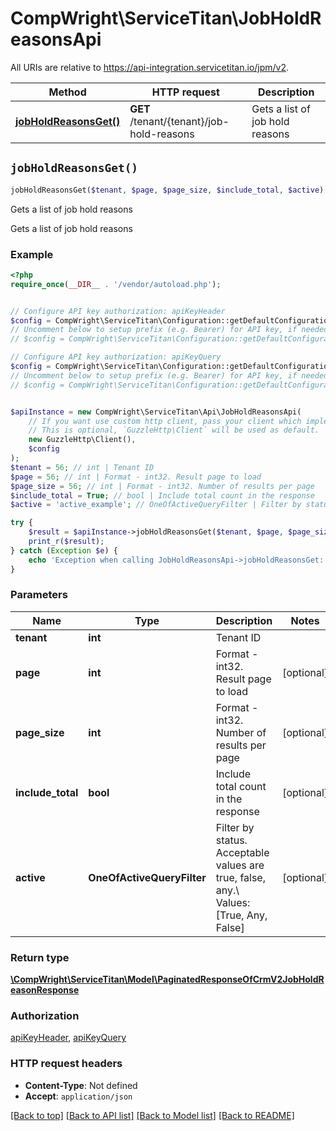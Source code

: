 # CompWright\ServiceTitan\JobHoldReasonsApi

All URIs are relative to https://api-integration.servicetitan.io/jpm/v2.

Method | HTTP request | Description
------------- | ------------- | -------------
[**jobHoldReasonsGet()**](JobHoldReasonsApi.md#jobHoldReasonsGet) | **GET** /tenant/{tenant}/job-hold-reasons | Gets a list of job hold reasons


## `jobHoldReasonsGet()`

```php
jobHoldReasonsGet($tenant, $page, $page_size, $include_total, $active): \CompWright\ServiceTitan\Model\PaginatedResponseOfCrmV2JobHoldReasonResponse
```

Gets a list of job hold reasons

Gets a list of job hold reasons

### Example

```php
<?php
require_once(__DIR__ . '/vendor/autoload.php');


// Configure API key authorization: apiKeyHeader
$config = CompWright\ServiceTitan\Configuration::getDefaultConfiguration()->setApiKey('ST-App-Key', 'YOUR_API_KEY');
// Uncomment below to setup prefix (e.g. Bearer) for API key, if needed
// $config = CompWright\ServiceTitan\Configuration::getDefaultConfiguration()->setApiKeyPrefix('ST-App-Key', 'Bearer');

// Configure API key authorization: apiKeyQuery
$config = CompWright\ServiceTitan\Configuration::getDefaultConfiguration()->setApiKey('servicetitanapplicationkey', 'YOUR_API_KEY');
// Uncomment below to setup prefix (e.g. Bearer) for API key, if needed
// $config = CompWright\ServiceTitan\Configuration::getDefaultConfiguration()->setApiKeyPrefix('servicetitanapplicationkey', 'Bearer');


$apiInstance = new CompWright\ServiceTitan\Api\JobHoldReasonsApi(
    // If you want use custom http client, pass your client which implements `GuzzleHttp\ClientInterface`.
    // This is optional, `GuzzleHttp\Client` will be used as default.
    new GuzzleHttp\Client(),
    $config
);
$tenant = 56; // int | Tenant ID
$page = 56; // int | Format - int32. Result page to load
$page_size = 56; // int | Format - int32. Number of results per page
$include_total = True; // bool | Include total count in the response
$active = 'active_example'; // OneOfActiveQueryFilter | Filter by status.  Acceptable values are true, false, any.\\ Values: [True, Any, False]

try {
    $result = $apiInstance->jobHoldReasonsGet($tenant, $page, $page_size, $include_total, $active);
    print_r($result);
} catch (Exception $e) {
    echo 'Exception when calling JobHoldReasonsApi->jobHoldReasonsGet: ', $e->getMessage(), PHP_EOL;
}
```

### Parameters

Name | Type | Description  | Notes
------------- | ------------- | ------------- | -------------
 **tenant** | **int**| Tenant ID |
 **page** | **int**| Format - int32. Result page to load | [optional]
 **page_size** | **int**| Format - int32. Number of results per page | [optional]
 **include_total** | **bool**| Include total count in the response | [optional]
 **active** | **OneOfActiveQueryFilter**| Filter by status.  Acceptable values are true, false, any.\\ Values: [True, Any, False] | [optional]

### Return type

[**\CompWright\ServiceTitan\Model\PaginatedResponseOfCrmV2JobHoldReasonResponse**](../Model/PaginatedResponseOfCrmV2JobHoldReasonResponse.md)

### Authorization

[apiKeyHeader](../../README.md#apiKeyHeader), [apiKeyQuery](../../README.md#apiKeyQuery)

### HTTP request headers

- **Content-Type**: Not defined
- **Accept**: `application/json`

[[Back to top]](#) [[Back to API list]](../../README.md#endpoints)
[[Back to Model list]](../../README.md#models)
[[Back to README]](../../README.md)
